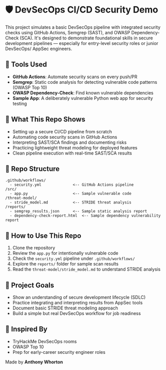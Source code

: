 # 🛡️ DevSecOps CI/CD Security Demo

This project simulates a basic DevSecOps pipeline with integrated security checks using GitHub Actions, Semgrep (SAST), and OWASP Dependency-Check (SCA). It's designed to demonstrate foundational skills in secure development pipelines — especially for entry-level security roles or junior DevSecOps/ AppSec engineers.

## 🧩 Tools Used
- **GitHub Actions**: Automate security scans on every push/PR
- **Semgrep**: Static code analysis for detecting vulnerable code patterns (OWASP Top 10)
- **OWASP Dependency-Check**: Find known vulnerable dependencies
- **Sample App**: A deliberately vulnerable Python web app for security testing

## 🚀 What This Repo Shows
- Setting up a secure CI/CD pipeline from scratch
- Automating code security scans in GitHub Actions
- Interpreting SAST/SCA findings and documenting risks
- Practicing lightweight threat modeling for deployed features
- Clean pipeline execution with real-time SAST/SCA results

## 📁 Repo Structure
```
.github/workflows/
  - security.yml              <-- GitHub Actions pipeline
/src/
  - app.py                    <-- Sample vulnerable code
/threat-model/
  - stride_model.md           <-- STRIDE threat analysis
/reports/
  - semgrep_results.json      <-- Sample static analysis report
  - dependency-check-report.html  <-- Sample dependency vulnerability report
```

## 📘 How to Use This Repo
1. Clone the repository
2. Review the `app.py` for intentionally vulnerable code
3. Check the `security.yml` pipeline under `.github/workflows/`
4. Explore the `reports/` folder for sample scan results
5. Read the `threat-model/stride_model.md` to understand STRIDE analysis

## 🧠 Project Goals
- Show an understanding of secure development lifecycle (SDLC)
- Practice integrating and interpreting results from AppSec tools
- Document basic STRIDE threat modeling approach
- Build a simple but real DevSecOps workflow for job readiness

## 🙌 Inspired By
- TryHackMe DevSecOps rooms
- OWASP Top 10
- Prep for early-career security engineer roles

Made by **Anthony Whorton**
